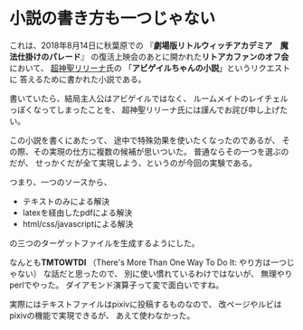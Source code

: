 # 小説の書き方も一つじゃない

これは、2018年8月14日に秋葉原での
『**劇場版リトルウィッチアカデミア　魔法仕掛けのパレード**』
の復活上映会のあとに開かれた**リトアカファンのオフ会**において、
[超神聖リリーナ](https://twitter.com/RelenaRudel)氏の
「**アビゲイルちゃんの小説**」というリクエストに
答えるために書かれた小説である。

書いていたら、結局主人公はアビゲイルではなく、
ルームメイトのレイチェルっぽくなってしまったことを、
超神聖リリーナ氏には謹んでお詫び申し上げたい。

この小説を書くにあたって、
途中で特殊効果を使いたくなったのであるが、
その際、その実現の仕方に複数の候補が思いついた。
普通ならその一つを選ぶのだが、
せっかくだが全て実現しよう、というのが今回の実験である。

つまり、一つのソースから、

* テキストのみによる解決
* latexを経由したpdfによる解決
* html/css/javascriptによる解決

の三つのターゲットファイルを生成するようにした。

なんとも**TMTOWTDI**
（There's More Than One Way To Do It: やり方は一つじゃない）
な話だと思ったので、
別に使い慣れているわけではないが、
無理やりperlでやった。
ダイアモンド演算子って変で面白いですね。

実際にはテキストファイルはpixivに投稿するものなので、
改ページやルビはpixivの機能で実現できるが、
あえて使わなかった。


